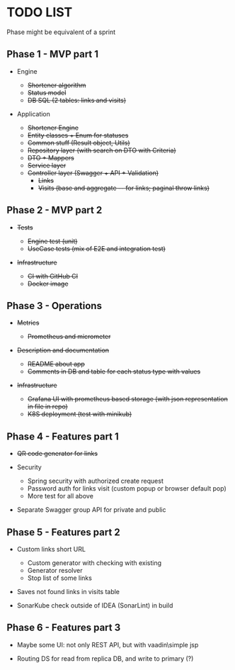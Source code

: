 TODO LIST
=========

Phase might be equivalent of a sprint

Phase 1 - MVP part 1
--------------------

* Engine
  - ~~Shortener algorithm~~
  - ~~Status model~~
  - ~~DB SQL (2 tables: links and visits)~~

* Application
  - ~~Shortener Engine~~
  - ~~Entity classes + Enum for statuses~~
  - ~~Common stuff (Result object, Utils)~~
  - ~~Repository layer (with search on DTO with Criteria)~~
  - ~~DTO + Mappers~~
  - ~~Service layer~~
  - ~~Controller layer (Swagger + API + Validation)~~
    - ~~Links~~
    - ~~Visits (base and aggregate -- for links; paginal throw links)~~


Phase 2 - MVP part 2
--------------------

* ~~Tests~~
  - ~~Engine test (unit)~~
  - ~~UseCase tests (mix of E2E and integration test)~~

* ~~Infrastructure~~
  - ~~CI with GitHub CI~~
  - ~~Docker image~~


Phase 3 - Operations
--------------------

* ~~Metrics~~
  - ~~Prometheus and micrometer~~

* ~~Description and documentation~~
  - ~~README about app~~
  - ~~Comments in DB and table for each status type with values~~

* ~~Infrastructure~~
  - ~~Grafana UI with prometheus based storage (with json representation in file in repo)~~
  - ~~K8S deployment (test with minikub)~~


Phase 4 - Features part 1
-------

* ~~QR code generator for links~~

* Security
  - Spring security with authorized create request
  - Password auth for links visit (custom popup or browser default pop)
  - More test for all above

* Separate Swagger group API for private and public


Phase 5 - Features part 2
-------------------------

* Custom links short URL
  - Custom generator with checking with existing
  - Generator resolver
  - Stop list of some links

* Saves not found links in visits table

* SonarKube check outside of IDEA (SonarLint) in build


Phase 6 - Features part 3
-------------------------

* Maybe some UI: not only REST API, but with vaadin\simple jsp

* Routing DS for read from replica DB, and write to primary (?)
